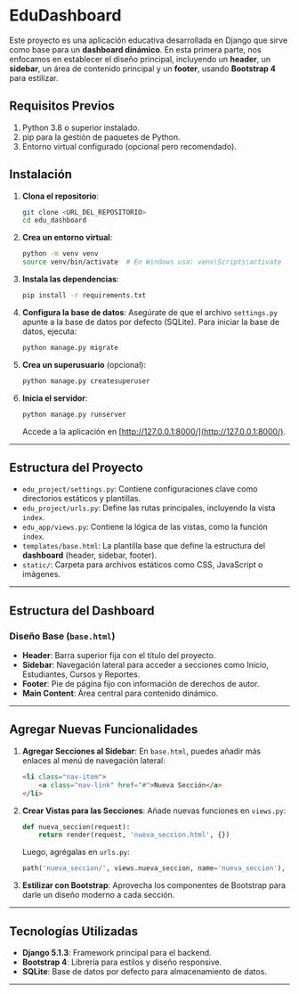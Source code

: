 # EduDashboard

Este proyecto es una aplicación educativa desarrollada en Django que sirve como base para un **dashboard dinámico**. En esta primera parte, nos enfocamos en establecer el diseño principal, incluyendo un **header**, un **sidebar**, un área de contenido principal y un **footer**, usando **Bootstrap 4** para estilizar.

## Requisitos Previos

1. Python 3.8 o superior instalado.
2. pip para la gestión de paquetes de Python.
3. Entorno virtual configurado (opcional pero recomendado).

## Instalación

1. **Clona el repositorio**:
   ```bash
   git clone <URL_DEL_REPOSITORIO>
   cd edu_dashboard
   ```

2. **Crea un entorno virtual**:
   ```bash
   python -m venv venv
   source venv/bin/activate  # En Windows usa: venv\Scripts\activate
   ```

3. **Instala las dependencias**:
   ```bash
   pip install -r requirements.txt
   ```

4. **Configura la base de datos**:
   Asegúrate de que el archivo `settings.py` apunte a la base de datos por defecto (SQLite). Para iniciar la base de datos, ejecuta:
   ```bash
   python manage.py migrate
   ```

5. **Crea un superusuario** (opcional):
   ```bash
   python manage.py createsuperuser
   ```

6. **Inicia el servidor**:
   ```bash
   python manage.py runserver
   ```

   Accede a la aplicación en [http://127.0.0.1:8000/](http://127.0.0.1:8000/).

---

## Estructura del Proyecto

- `edu_project/settings.py`:
  Contiene configuraciones clave como directorios estáticos y plantillas.
- `edu_project/urls.py`:
  Define las rutas principales, incluyendo la vista `index`.
- `edu_app/views.py`:
  Contiene la lógica de las vistas, como la función `index`.
- `templates/base.html`:
  La plantilla base que define la estructura del **dashboard** (header, sidebar, footer).
- `static/`:
  Carpeta para archivos estáticos como CSS, JavaScript o imágenes.

---

## Estructura del Dashboard

### Diseño Base (`base.html`)

- **Header**: Barra superior fija con el título del proyecto.
- **Sidebar**: Navegación lateral para acceder a secciones como Inicio, Estudiantes, Cursos y Reportes.
- **Footer**: Pie de página fijo con información de derechos de autor.
- **Main Content**: Área central para contenido dinámico.

---

## Agregar Nuevas Funcionalidades

1. **Agregar Secciones al Sidebar**:
   En `base.html`, puedes añadir más enlaces al menú de navegación lateral:
   ```html
   <li class="nav-item">
       <a class="nav-link" href="#">Nueva Sección</a>
   </li>
   ```

2. **Crear Vistas para las Secciones**:
   Añade nuevas funciones en `views.py`:
   ```python
   def nueva_seccion(request):
       return render(request, 'nueva_seccion.html', {})
   ```

   Luego, agrégalas en `urls.py`:
   ```python
   path('nueva_seccion/', views.nueva_seccion, name='nueva_seccion'),
   ```

3. **Estilizar con Bootstrap**:
   Aprovecha los componentes de Bootstrap para darle un diseño moderno a cada sección.

---

## Tecnologías Utilizadas

- **Django 5.1.3**: Framework principal para el backend.
- **Bootstrap 4**: Librería para estilos y diseño responsive.
- **SQLite**: Base de datos por defecto para almacenamiento de datos.

---
